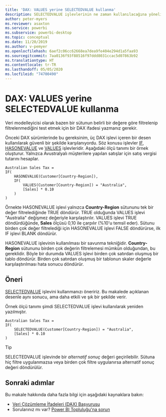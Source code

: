 ```yaml
---
title: 'DAX: VALUES yerine SELECTEDVALUE kullanma'
description: SELECTEDVALUE işlevlerinin ne zaman kullanılacağına yönelik rehber.
author: peter-myers
ms.reviewer: asaxton
ms.service: powerbi
ms.subservice: powerbi-desktop
ms.topic: conceptual
ms.date: 11/20/2019
ms.author: v-pemyer
ms.openlocfilehash: 6aef2c06cc62668ea7dea9fe404e294d1a5faa93
ms.sourcegitcommit: 7aa0136f93f88516f97ddd8031ccac5d07863b92
ms.translationtype: HT
ms.contentlocale: tr-TR
ms.lasthandoff: 05/05/2020
ms.locfileid: "74700490"
---
```

# <a name="dax-use-selectedvalue-instead-of-values"></a>DAX: VALUES yerine SELECTEDVALUE kullanma

Veri modelleyicisi olarak bazen bir sütunun belirli bir değere göre filtrelenip filtrelenmediğini test etmek için bir DAX ifadesi yazmanız gerekir.

Önceki DAX sürümlerinde bu gereksinim, üç DAX işlevi içeren bir desen kullanılarak güvenli bir şekilde karşılanıyordu. Söz konusu işlevler [IF](/dax/if-function-dax), [HASONEVALUE](/dax/hasonevalue-function-dax) ve [VALUES](/dax/values-function-dax) işlevleridir. Aşağıdaki ölçü tanımı bir örnek oluşturur. Yalnızca Avustralyalı müşterilere yapılan satışlar için satış vergisi tutarını hesaplar.

```dax
Australian Sales Tax =
IF(
    HASONEVALUE(Customer[Country-Region]),
    IF(
        VALUES(Customer[Country-Region]) = "Australia",
        [Sales] * 0.10
    )
)
```

Örnekte HASONEVALUE işlevi yalnızca **Country-Region** sütununu tek bir değer filtrelediğinde TRUE döndürür. TRUE olduğunda VALUES işlevi "Australia" değişmez değeriyle karşılaştırılır. VALUES işlevi TRUE döndürdüğünde, **Sales** ölçüsü 0,10 ile çarpılır (%10'u temsil eder). Sütunu birden çok değer filtrelediği için HASONEVALUE işlevi FALSE döndürürse, ilk IF işlevi BLANK döndürür.

HASONEVALUE işlevinin kullanılması bir savunma tekniğidir. **Country-Region** sütununu birden çok değerin filtrelemesi mümkün olduğundan, bu gereklidir. Böyle bir durumda VALUES işlevi birden çok satırdan oluşmuş bir tablo döndürür. Birden çok satırdan oluşmuş bir tablonun skaler değerle karşılaştırılması hata sonucu döndürür.

## <a name="recommendation"></a>Öneri

[SELECTEDVALUE](/dax/selectedvalue-function) işlevini kullanmanızı öneririz. Bu makalede açıklanan desenle aynı sonucu, ama daha etkili ve şık bir şekilde verir.

Örnek ölçü tanımı şimdi SELECTEDVALUE işlevi kullanılarak yeniden yazılmıştır.

```dax
Australian Sales Tax =
IF(
    SELECTEDVALUE(Customer[Country-Region]) = "Australia",
    [Sales] * 0.10
)
```

> [!TIP]
> SELECTEDVALUE işlevinde bir _alternatif sonuç_ değeri geçirilebilir. Sütuna hiç filtre uygulanmazsa veya birden çok filtre uygulanırsa alternatif sonuç değeri döndürülür.

## <a name="next-steps"></a>Sonraki adımlar

Bu makale hakkında daha fazla bilgi için aşağıdaki kaynaklara bakın:

- [Veri Çözümleme İfadeleri (DAX) Başvurusu](/dax/)
- Sorularınız mı var? [Power BI Topluluğu'na sorun](https://community.powerbi.com/)
